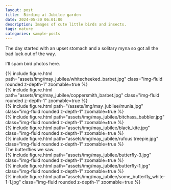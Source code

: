 ```yaml
---
layout: post
title:  Birding at Jubilee garden 
date: 2024-05-30 06:01:00
description: Images of cute little birds and insects.
tags: nature
categories: sample-posts
---
```

The day started with an upset stomach and a solitary myna so got all the bad luck out of the way.

I'll spam bird photos here.

<div class="row mt-3">
    <div class="col-sm mt-3 mt-md-0">
        {% include figure.html path="assets/img/may_jubilee/whitecheeked_barbet.jpg" class="img-fluid rounded z-depth-1" zoomable=true %}
    </div>
    <div class="col-sm mt-3 mt-md-0">
        {% include figure.html path="assets/img/may_jubilee/coppersmith_barbet.jpg" class="img-fluid rounded z-depth-1" zoomable=true %}
    </div>
    <div class="col-sm mt-3 mt-md-0">
        {% include figure.html path="/assets/img/may_jubilee/munia.jpg" class="img-fluid rounded z-depth-1" zoomable=true %}
    </div>
</div>
<div class="row mt-3">
    <div class="col-sm mt-3 mt-md-0">
        {% include figure.html path="assets/img/may_jubilee/bitchass_babbler.jpg" class="img-fluid rounded z-depth-1" zoomable=true %}
    </div>
    <div class="col-sm mt-3 mt-md-0">
        {% include figure.html path="assets/img/may_jubilee/black_kite.jpg" class="img-fluid rounded z-depth-1" zoomable=true %}
    </div>
    <div class="col-sm mt-3 mt-md-0">
        {% include figure.html path="assets/img/may_jubilee/rufous treepie.jpg" class="img-fluid rounded z-depth-1" zoomable=true %}
    </div>
</div>
The butterflies we saw.

<div class="row mt-3">
    <div class="col-sm mt-3 mt-md-0">
        {% include figure.html path="assets/img/may_jubilee/butterfly-3.jpg" class="img-fluid rounded z-depth-1" zoomable=true %}
    </div>
    <div class="col-sm mt-3 mt-md-0">
        {% include figure.html path="assets/img/may_jubilee/butterfly-1.jpg" class="img-fluid rounded z-depth-1" zoomable=true %}
    </div>
    <div class="col-sm mt-3 mt-md-0">
        {% include figure.html path="assets/img/may_jubilee/some_butterfly_white-1-1.jpg" class="img-fluid rounded z-depth-1" zoomable=true %}
    </div>
</div>

